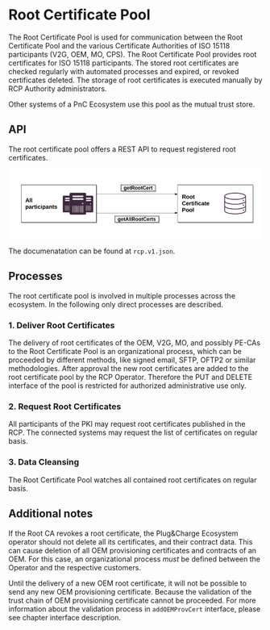 # Root Certificate Pool

The Root Certificate Pool is used for communication between the Root Certificate Pool and the various Certificate Authorities of ISO 15118 participants (V2G, OEM, MO, CPS).
The Root Certificate Pool provides root certificates for ISO 15118 participants. The stored root certificates are checked regularly with automated processes and expired, or revoked certificates deleted. The storage of root certificates is executed manually by RCP Authority administrators.

Other systems of a PnC Ecosystem use this pool as the mutual trust store.


## API

The root certificate pool offers a REST API to request registered root certificates.

![RCP interfaces](../../assets/images/interfaces_rcp.png)

The documenatation can be found at `rcp.v1.json`.

## Processes

The root certificate pool is involved in multiple processes across the ecosystem. In the following  only direct processes are described.

### 1. Deliver Root Certificates

The delivery of root certificates of the OEM, V2G, MO, and possibly PE-CAs to the Root Certificate Pool is an organizational process, which can be proceeded by different methods, like signed email, SFTP, OFTP2 or similar methodologies. After approval the new root certificates are added to the root certificate pool by the RCP Operator. Therefore the PUT and DELETE interface of the pool is restricted for authorized administrative use only.


### 2. Request Root Certificates

All participants of the PKI may request root certificates published in the RCP. The connected systems may request the list of certificates on regular basis.


### 3. Data Cleansing

The Root Certificate Pool watches all contained root certificates on regular basis. 

## Additional notes

If the Root CA revokes a root certificate, the Plug&Charge Ecosystem operator should not delete all its certificates, and their contract data. This can cause deletion of all OEM provisioning certificates and contracts of an OEM. For this case, an organizational process _must_ be defined between the Operator and the respective customers.

Until the delivery of a new OEM root certificate, it will not be possible to send any new OEM provisioning certificate. Because the validation of the trust chain of OEM provisioning certificate cannot be proceeded. For more information about the validation process in `addOEMProvCert` interface, please see chapter interface description.
